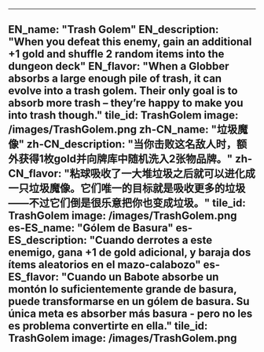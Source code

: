 ---

EN_name: "Trash Golem"
EN_description: "When you defeat this enemy, gain an additional +1 gold and shuffle 2 random items into the dungeon deck"
EN_flavor: "When a Globber absorbs a large enough pile of trash, it can evolve into a trash golem. Their only goal is to absorb more trash – they’re happy to make you into trash though."
tile_id: TrashGolem
image: /images/TrashGolem.png
zh-CN_name: "垃圾魔像"
zh-CN_description: "当你击败这名敌人时，额外获得1枚gold并向牌库中随机洗入2张物品牌。"
zh-CN_flavor: "粘球吸收了一大堆垃圾之后就可以进化成一只垃圾魔像。它们唯一的目标就是吸收更多的垃圾——不过它们倒是很乐意把你也变成垃圾。"
tile_id: TrashGolem
image: /images/TrashGolem.png
es-ES_name: "Gólem de Basura"
es-ES_description: "Cuando derrotes a este enemigo, gana +1 de gold adicional, y baraja dos ítems aleatorios en el mazo-calabozo"
es-ES_flavor: "Cuando un Babote absorbe un montón lo suficientemente grande de basura, puede transformarse en un gólem de basura. Su única meta es absorber más basura - pero no les es problema convertirte en ella."
tile_id: TrashGolem
image: /images/TrashGolem.png
---
